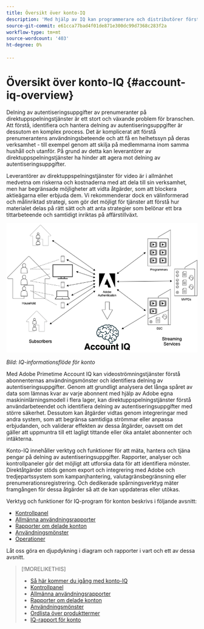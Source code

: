 ```yaml
---
title: Översikt över konto-IQ
description: 'Med hjälp av IQ kan programmerare och distributörer förstå riskerna för sina intäkter och sin verksamhet och fastställa de mest effektiva åtgärder som ska vidtas för att minska verkningarna av kreditbedrägeri. '
source-git-commit: e61cca77bad4f01de871e300dc99d7368c283f2a
workflow-type: tm+mt
source-wordcount: '403'
ht-degree: 0%

---
```



# Översikt över konto-IQ {#account-iq-overview}

Delning av autentiseringsuppgifter av prenumeranter på direktuppspelningstjänster är ett stort och växande problem för branschen. Att förstå, identifiera och hantera delning av autentiseringsuppgifter är dessutom en komplex process. Det är komplicerat att förstå prenumerantens användningsbeteende och att få en helhetssyn på deras verksamhet - till exempel genom att skilja på medlemmarna inom samma hushåll och utanför. På grund av detta kan leverantörer av direktuppspelningstjänster ha hinder att agera mot delning av autentiseringsuppgifter.

Leverantörer av direktuppspelningstjänster för video är i allmänhet medvetna om riskerna och kostnaderna med att dela till sin verksamhet, men har begränsade möjligheter att vidta åtgärder, som att blockera aktieägarna eller erbjuda dem. Vi rekommenderar dock en välinformerad och målinriktad strategi, som gör det möjligt för tjänster att förstå hur materialet delas på rätt sätt och att anta strategier som belönar ett bra tittarbeteende och samtidigt inriktas på affärstillväxt.

![IQ-flödesdiagram för konto](assets/aiq-intro.png)

*Bild: IQ-informationsflöde för konto*

Med Adobe Primetime Account IQ kan videoströmningstjänster förstå abonnenternas användningsmönster och identifiera delning av autentiseringsuppgifter. Genom att grundligt analysera det långa spåret av data som lämnas kvar av varje abonnent med hjälp av Adobe egna maskininlärningsmodell i flera lager, kan direktuppspelningstjänster förstå användarbeteendet och identifiera delning av autentiseringsuppgifter med större säkerhet. Dessutom kan åtgärder vidtas genom integreringar med andra system, som att begränsa samtidiga strömmar eller anpassa erbjudanden, och validerar effekten av dessa åtgärder, oavsett om det gäller att uppmuntra till ett lagligt tittande eller öka antalet abonnenter och intäkterna.

Konto-IQ innehåller verktyg och funktioner för att mäta, hantera och tjäna pengar på delning av autentiseringsuppgifter. Rapporter, analyser och kontrollpaneler gör det möjligt att utforska data för att identifiera mönster. Direktåtgärder stöds genom export och integrering med Adobe och tredjepartssystem som kampanjhantering, valutagränsbegränsning eller prenumerationsregistrering. Och dedikerade spårningsverktyg mäter framgången för dessa åtgärder så att de kan uppdateras eller utökas.

Verktyg och funktioner för IQ-program för konton beskrivs i följande avsnitt:

* [Kontrollpanel](/help/AccountIQ/dashboard.md)
* [Allmänna användningsrapporter](/help/AccountIQ/general-usage-reports.md)
* [Rapporter om delade konton](/help/AccountIQ/shared-acc-reports.md)
* [Användningsmönster](/help/AccountIQ/usage-patterns.md)
* [Operationer](/help/AccountIQ/operations.md)

Låt oss göra en djupdykning i diagram och rapporter i vart och ett av dessa avsnitt.

>[!MORELIKETHIS]
>
>* [Så här kommer du igång med konto-IQ](/help/AccountIQ/get-started.md)
>* [Kontrollpanel](/help/AccountIQ/dashboard.md)
>* [Allmänna användningsrapporter](/help/AccountIQ/general-usage-reports.md)
>* [Rapporter om delade konton](/help/AccountIQ/shared-acc-reports.md)
>* [Användningsmönster](/help/AccountIQ/usage-patterns.md)
>* [Ordlista över produkttermer](/help/AccountIQ/product-concepts.md)
>* [IQ-rapport för konto](https://www.adobe.com/content/dam/dx/us/en/products/primetime/resources/primetime-account-iq-whitepaper.pdf)


<!-- Credential sharing is rampant and prevalent among subscribers in the video streaming industry. To add to it, understanding, identifying, and acting on password sharing is a complex process. There is complexity involved in understanding the subscriber usage behavior and developing a holistic view of viewer activity—for example, distinguishing sharing among members within the same household and outside. Due to this challenge, streaming service providers have inhibitions in acting against password sharing.

Generally, video streaming service providers consider password sharing as fatal for business and act strongly against it, by blocking the sharers. However, it is advised to follow a holistic approach that enables them to understand sharing accurately and adopt strategies to reward good viewing behavior and target business growth simultaneously.

![Account IQ flow diagram](assets/aiq-intro.png)

*Figure: Account IQ information flow*

Adobe Primetime Account IQ enables video streaming services understand the subscriber usage patterns and identify password sharing by analyzing usage behavior. Moreover, it validates the impact of applying actions to encourage legitimate viewing behavior while maximizing business ROI, eventually growing subscribers and revenue.

By deeply analyzing the long, winding trail of data left behind by each subscriber using Adobe’s proprietary multi-layer machine learning model, customers can understand usage behavior and identify password sharing with a greater degree of certainty, use the insights to validate the impact of applying actions to encourage legitimate viewing behavior while maximizing business growth, eventually act on password sharing using validated tactics to improve viewer experience, growing subscribers and revenue (for e.g. converting sharers to paid subscribers, managing ad loads based on sharing behavior, rewarding good behavior with better viewer experience).

Account IQ is helps you understand usage patterns and identify password sharing by leveraging the Primetime Authentication  solution that processes a huge volume of TV Everywhere transactions. A proprietary multi-layer machine learning model trained by this real-world TVE data accurately characterizes usage patterns and helps video streaming services understand usage patterns and identify password sharing at an individual account level. Based on Adobe’s customer experience management solutions, Account IQ enables video streaming services to effectively use their audience data to create actionable sharing profiles as well powers integrations with other Adobe Digital Experience and 3rd party solutions—for example, Adobe Primetime Concurrency Monitoring or Adobe Analytics—to enable understanding usage patterns, identify and act upon password sharing.


<!-- The widespread availability of video content and streaming services bring with it problem of account sharing; eventually leading to the loss of revenue by content providers. Account IQ helps TV Everywhere and VOD (video on demand) providers understand the risks to their revenue and business operations, and determine the most effective actions to take to mitigate the impacts of credential fraud. It helps these media companies (MVPDs, Programmers, and VOD providers) manage and uncover the instances of password sharing with a high level of confidence, enabling them deliver better business outcomes and provide better viewing experiences for subscribers.

To help media companies better understand the password sharing within their businesses, Primetime Account IQ determines **Password Sharing Risk Index** that rates every subscriber on their likelihood of sharing account credentials for subscription passwords, from very low to very high. Based on these calculations and the resulting indices, analytics are performed and visuals are generated for better understanding and interpretation of the account sharing behavior. Account IQ is a hosted web application, which you can access using your browser.

Account IQ assigns sharing scores to different subscriber accounts, so that the content providers (media companies, programmers, MVPDs, and VOD providers) can take informed decisions about subscriber accounts and check the illicit sharing.

Passwords are the main methods for viewers to authenticate, and there is a misconception that credential sharing is allowed. This idea makes illicit password sharing a common practice; necessitating the need for media companies to educate their viewers about permissible sharing and prevent illicit sharing.-->
